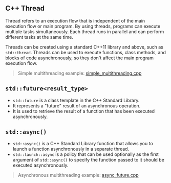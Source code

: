 ## C++ Thread

Thread refers to an execution flow that is independent of the main execution flow or main program. By using threads, programs can execute multiple tasks simultaneously. Each thread runs in parallel and can perform different tasks at the same time.


Threads can be created using a standard C++11 library and above, such as ```std::thread```. Threads can be used to execute functions, class methods, and blocks of code asynchronously, so they don't affect the main program execution flow.

> Simple multithreading example: [simple_multithreading.cpp](https://github.com/malvinval/async-thread-cpp/blob/master/simple_multithreading.cpp)

## ```std::future<result_type>```
- ```std::future``` is a class template in the C++ Standard Library.
- It represents a "future" result of an asynchronous operation.
- It is used to retrieve the result of a function that has been executed asynchronously.

## ```std::async()```
- ```std::async()``` is a C++ Standard Library function that allows you to launch a function asynchronously in a separate thread.
- ```std::launch::async``` is a policy that can be used optionally as the first argument of ```std::async()``` to specify the function passed to it should be executed asynchronously.

> Asynchronous multithreading example: [async_future.cpp](https://github.com/malvinval/async-thread-cpp/blob/master/async_future.cpp)
